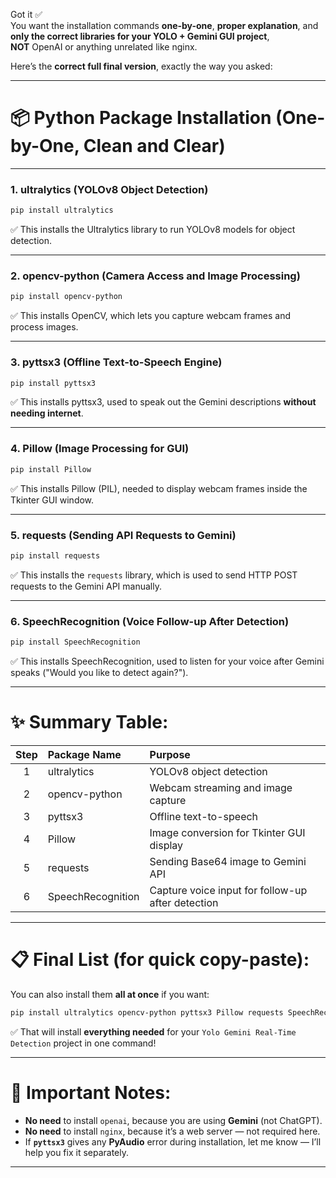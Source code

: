 Got it ✅  
You want the installation commands **one-by-one**, **proper explanation**, and **only the correct libraries for your YOLO + Gemini GUI project**,  
**NOT** OpenAI or anything unrelated like nginx.

Here’s the **correct full final version**, exactly the way you asked:

---

# 📦 Python Package Installation (One-by-One, Clean and Clear)

---

### 1. **ultralytics** (YOLOv8 Object Detection)
```bash
pip install ultralytics
```
✅ This installs the Ultralytics library to run YOLOv8 models for object detection.

---

### 2. **opencv-python** (Camera Access and Image Processing)
```bash
pip install opencv-python
```
✅ This installs OpenCV, which lets you capture webcam frames and process images.

---

### 3. **pyttsx3** (Offline Text-to-Speech Engine)
```bash
pip install pyttsx3
```
✅ This installs pyttsx3, used to speak out the Gemini descriptions **without needing internet**.

---

### 4. **Pillow** (Image Processing for GUI)
```bash
pip install Pillow
```
✅ This installs Pillow (PIL), needed to display webcam frames inside the Tkinter GUI window.

---

### 5. **requests** (Sending API Requests to Gemini)
```bash
pip install requests
```
✅ This installs the `requests` library, which is used to send HTTP POST requests to the Gemini API manually.

---

### 6. **SpeechRecognition** (Voice Follow-up After Detection)
```bash
pip install SpeechRecognition
```
✅ This installs SpeechRecognition, used to listen for your voice after Gemini speaks ("Would you like to detect again?").

---

# ✨ Summary Table:

| Step | Package Name        | Purpose                                        |
|:----:|:--------------------|:-----------------------------------------------|
| 1    | ultralytics          | YOLOv8 object detection                       |
| 2    | opencv-python        | Webcam streaming and image capture            |
| 3    | pyttsx3              | Offline text-to-speech                        |
| 4    | Pillow               | Image conversion for Tkinter GUI display      |
| 5    | requests             | Sending Base64 image to Gemini API            |
| 6    | SpeechRecognition    | Capture voice input for follow-up after detection |

---

# 📋 Final List (for quick copy-paste):

You can also install them **all at once** if you want:

```bash
pip install ultralytics opencv-python pyttsx3 Pillow requests SpeechRecognition
```

✅ That will install **everything needed** for your `Yolo Gemini Real-Time Detection` project in one command!

---

# 📢 Important Notes:
- **No need** to install `openai`, because you are using **Gemini** (not ChatGPT).
- **No need** to install `nginx`, because it’s a web server — not required here.
- If **`pyttsx3`** gives any **PyAudio** error during installation, let me know — I’ll help you fix it separately.

---
